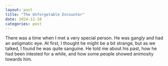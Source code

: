 ```yaml
---
layout: post
title: "The Unforgetable Encounter"
date: 2024-12-18
categories: post
---
```


There was a time when I met a very special person. He was gangly and had an astigmatic eye. At first, I thought he might be a bit strange, but as we talked, I found he was quite sanguine. He told me about his past, how he had been intested for a while, and how some people showed animosity towards him.
